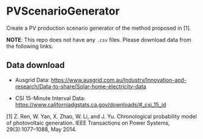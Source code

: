 # PVScenarioGenerator

Create a PV production scenario generator of the method proposed in [1].

**NOTE**: This repo does not have any `.csv` files. Please download data from the following links.
## Data download
* Ausgrid Data: https://www.ausgrid.com.au/Industry/Innovation-and-research/Data-to-share/Solar-home-electricity-data

* CSI 15-Minute Interval Data: https://www.californiadgstats.ca.gov/downloads/#_csi_15_id

[1] Z. Ren, W. Yan, X. Zhao, W. Li, and J. Yu. Chronological probability model of photovoltaic generation. IEEE Transactions on Power Systems, 29(3):1077–1088, May 2014.

